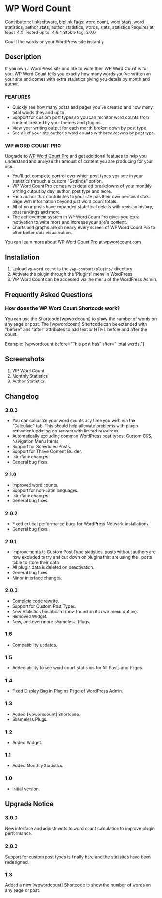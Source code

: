 # WP Word Count
Contributors: linksoftware, bjplink
Tags: word count, word stats, word statistics, author stats, author statistics, words, stats, statistics
Requires at least: 4.0
Tested up to: 4.9.4
Stable tag: 3.0.0

Count the words on your WordPress site instantly.

## Description

If you own a WordPress site and like to write then WP Word Count is for you. WP Word Count tells you exactly how many words you've written on your site and comes with extra statistics giving you 
details by month and author.

### FEATURES

- Quickly see how many posts and pages you've created and how many total words they add up to.
- Support for custom post types so you can monitor word counts from content created by your themes and plugins.
- View your writing output for each month broken down by post type.
- See all of your site author's word counts with breakdowns by post type.

### WP WORD COUNT PRO

Upgrade to [WP Word Count Pro](https://linksoftwarellc.com/wp-word-count/#pro) and get additional features to help you understand and analyze the amount of content you are producing for your site:

- You'll get complete control over which post types you see in your statistics through a custom "Settings" option.
- WP Word Count Pro comes with detailed breakdowns of your monthly writing output by day, author, post type and more.
- Each author that contributes to your site has their own personal stats page with information beyond just word count totals.
- All of your posts have expanded statistical details with revision history, post rankings and more.
- The achievement system in WP Word Count Pro gives you extra motivation to write more and increase your site's content.
- Charts and graphs are on nearly every screen of WP Word Count Pro to offer better data visualization.

You can learn more about WP Word Count Pro at [wpwordcount.com](http://wpwordcount.com)

## Installation

1. Upload `wp-word-count` to the `/wp-content/plugins/` directory
2. Activate the plugin through the 'Plugins' menu in WordPress
3. WP Word Count can be accessed via the menu of the WordPress Admin.

## Frequently Asked Questions

### How does the WP Word Count Shortcode work?

You can use the Shortcode [wpwordcount] to show the number of words on any page or post. The [wpwordcount] Shortcode 
can be extended with "before" and "after" attributes to add text or HTML before and after the count.

Example: [wpwordcount before="This post has" after=" total words."]

## Screenshots

1. WP Word Count
2. Monthly Statistics
3. Author Statistics

## Changelog

### 3.0.0
* You can calculate your word counts any time you wish via the "Calculate" tab. This should help alleviate problems with plugin activation/updating on servers with limited resources.
* Automatically excluding common WordPress post types: Custom CSS, Navigation Menu Items.
* Support for Scheduled Posts.
* Support for Thrive Content Builder.
* Interface changes.
* General bug fixes.

### 2.1.0
* Improved word counts.
* Support for non-Latin languages.
* Interface changes.
* General bug fixes.

### 2.0.2
* Fixed critical performance bugs for WordPress Network installations.
* General bug fixes.

### 2.0.1
* Improvements to Custom Post Type statistics: posts without authors are now excluded to try and cut down on plugins that are using the _posts table to store their data.
* All plugin data is deleted on deactivation.
* General bug fixes.
* Minor interface changes.

### 2.0.0
* Complete code rewrite.
* Support for Custom Post Types.
* New Statistics Dashboard (now found on its own menu option).
* Removed Widget.
* New, and even more shameless, Plugs.

### 1.6
* Compatibility updates.

### 1.5
* Added ability to see word count statistics for All Posts and Pages.

### 1.4
* Fixed Display Bug in Plugins Page of WordPress Admin.

### 1.3
* Added [wpwordcount] Shortcode.
* Shameless Plugs.

### 1.2
* Added Widget.

### 1.1
* Added Monthly Statistics.

### 1.0
* Initial version.

## Upgrade Notice

### 3.0.0
New interface and adjustments to word count calculation to improve plugin performance.

### 2.0.0
Support for custom post types is finally here and the statistics have been redesigned.

### 1.3
Added a new [wpwordcount] Shortcode to show the number of words on any page or post.